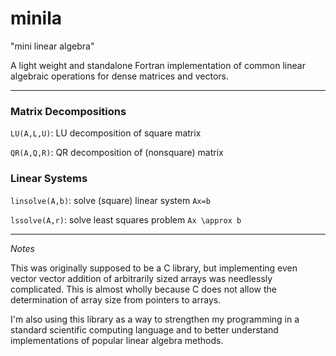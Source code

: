 # minila

"mini linear algebra"

A light weight and standalone Fortran implementation of common linear algebraic operations for dense matrices and vectors.

---

### Matrix Decompositions

`LU(A,L,U)`: LU decomposition of square matrix

`QR(A,Q,R)`: QR decomposition of (nonsquare) matrix

### Linear Systems

`linsolve(A,b)`: solve (square) linear system `Ax=b`

`lssolve(A,r)`: solve least squares problem `Ax \approx b`


---

*Notes*

This was originally supposed to be a C library, but implementing
even vector vector addition of arbitrarily sized arrays was
needlessly complicated. This is almost wholly because C does not
allow the determination of array size from pointers to arrays.

I'm also using this library as a way to strengthen my programming
in a standard scientific computing language and to better understand
implementations of popular linear algebra methods.
